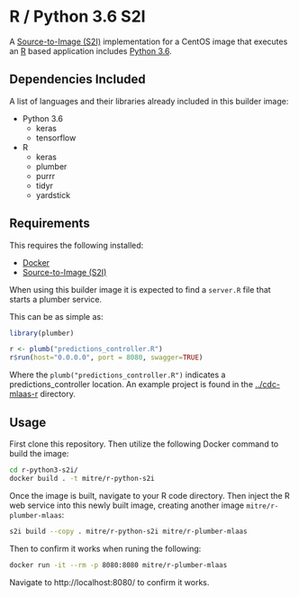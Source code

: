 # R / Python 3.6 S2I

A [Source-to-Image (S2I)](https://github.com/openshift/source-to-image) implementation for a CentOS image that executes an [R](https://www.r-project.org/about.html) based application includes [Python 3.6](https://www.python.org/downloads/release/python-366/).

## Dependencies Included

A list of languages and their libraries already included in this builder image:

- Python 3.6
    - keras
    - tensorflow
- R
    - keras
    - plumber
    - purrr
    - tidyr
    - yardstick

## Requirements

This requires the following installed:

- [Docker](https://www.docker.com/)
- [Source-to-Image (S2I)](https://github.com/openshift/source-to-image)

When using this builder image it is expected to find a `server.R` file that starts a plumber service.

This can be as simple as:

```R
library(plumber)

r <- plumb("predictions_controller.R")
r$run(host="0.0.0.0", port = 8080, swagger=TRUE)
```

Where the `plumb("predictions_controller.R")` indicates a predictions_controller location.
An example project is found in the [../cdc-mlaas-r](cdc-mlaas-r) directory.

## Usage

First clone this repository.
Then utilize the following Docker command to build the image:

```bash
cd r-python3-s2i/
docker build . -t mitre/r-python-s2i
```

Once the image is built, navigate to your R code directory.
Then inject the R web service into this newly built image, creating another image `mitre/r-plumber-mlaas`:

```bash
s2i build --copy . mitre/r-python-s2i mitre/r-plumber-mlaas
```

Then to confirm it works when runing the following:

```bash
docker run -it --rm -p 8080:8080 mitre/r-plumber-mlaas
```

Navigate to http://localhost:8080/ to confirm it works.
